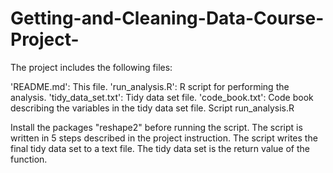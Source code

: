 # Getting-and-Cleaning-Data-Course-Project-
The project includes the following files:

'README.md': This file.
'run_analysis.R': R script for performing the analysis.
'tidy_data_set.txt': Tidy data set file.
'code_book.txt': Code book describing the variables in the tidy data set file.
 Script run_analysis.R

 Install the packages "reshape2" before running the script. The script is written in 5 steps described in the project instruction. The script writes the final tidy data set to a text file. The tidy data set is the return value of the function.
